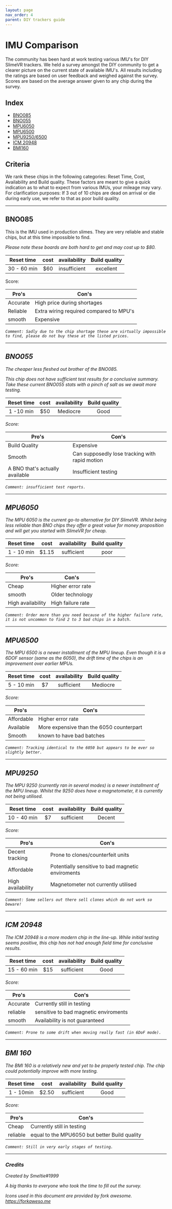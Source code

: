 ```yaml
---
layout: page
nav_order: 4
parent: DIY trackers guide
---
```


# IMU Comparison
The community has been hard at work testing various IMU's for DIY SlimeVR trackers.
We held a survey amongst the DIY community to get a clearer picture on the current state of available IMU's.
All results including the ratings are based on user feedback and weighed against the survey.
Scores are based on the average answer given to any chip during the survey.

## Index
- [BNO085](#bno085)
- [BNO055](#bno055)
- [MPU6050](#mpu6050)
- [MPU6500](#mpu6500)
- [MPU9250/6500](#mpu92506500)
- [ICM 20948](#icm20948)
- [BMI160](#bmi-160)

## Criteria
We rank these chips in the following categories: Reset Time, Cost, Availability and Build quality.
These factors are meant to give a quick indication as to what to expect from various IMUs, your mileage may vary.
For clarification purposes: If 3 out of 10 chips are dead on arrival or die during early use, we refer to that as poor build quality.

---
## BNO085
This is the IMU used in production slimes.
They are very reliable and stable chips, but at this time impossible to find.

*Please note these boards are both hard to get and may cost up to $80.*

|Reset time |cost |availability|Build quality|
|:---------:|:---:|:----------:|:-----------:|
|30 - 60 min|$60  |insufficient|excellent    |

Score: <i class="fa fa-star"></i><i class="fa fa-star"></i><i class="fa fa-star"></i><i class="fa fa-star"></i><i class="fa fa-star-half-o">

|Pro's         |Con's                                  |
|--------------|---------------------------------------|
|Accurate      |High price during shortages            |
|Reliable      |Extra wiring required compared to MPU's|
|smooth        |Expensive                              |

`Comment: Sadly due to the chip shortage these are virtually impossible to find, please do not buy these at the listed prices.`

---
## BNO055
The cheaper less fleshed out brother of the BNO085.

*This chip does not have sufficient test results for a conclusive summary.*
*Take these current BNO055 stats with a pinch of salt as we await more testing.*

|Reset time |cost |availability|Build quality|
|:---------:|:---:|:----------:|:-----------:|
|1 -10 min  |$50  |Mediocre    |Good         |

Score: <i class="fa fa-star"></i><i class="fa fa-star"></i><i class="fa fa-star"></i><i class="fa fa-star-half-o"></i><i class="fa fa-star-o">

|Pro's                          |Con's                                         |
|-------------------------------|----------------------------------------------|
|Build Quality                  |Expensive                                     |
|Smooth                         |Can supposedly lose tracking with rapid motion|
|A BNO that's actually available|Insufficient testing                          |

`Comment: insufficient test reports.`

---
## MPU6050
The MPU 6050 is the current go-to alternative for DIY SlimeVR.
Whilst being less reliable than BNO chips they offer a great value for money proposition and will get you started with SlimeVR for cheap.

|Reset time |cost |availability|Build quality|
|:---------:|:---:|:----------:|:-----------:|
|1 - 10 min |$1.15 |sufficient |poor         |

Score: <i class="fa fa-star"></i><i class="fa fa-star"></i><i class="fa fa-star-half-o"></i><i class="fa fa-star-o"></i><i class="fa fa-star-o" ></i>

|Pro's            |Con's            |
|-----------------|-----------------|
|Cheap            |Higher error rate|
|smooth           |Older technology |
|High availability|High failure rate|

`Comment: Order more than you need because of the higher failure rate, it is not uncommon to find 2 to 3 bad chips in a batch.`

---
## MPU6500
The MPU 6500 is a newer installment of the MPU lineup.
Even though it is a 6DOF sensor (same as the 6050), the drift time of the chips is an improvement over earlier MPUs.

|Reset time |cost |availability|Build quality|
|:---------:|:---:|:----------:|:-----------:|
|5 - 10 min |$7   |sufficient  |Mediocre     |

Score: <i class="fa fa-star"></i><i class="fa fa-star"></i><i class="fa fa-star"></i><i class="fa fa-star-o" ></i><i class="fa fa-star-o" ></i>

|Pro's            |Con's                                   |
|-----------------|----------------------------------------|
|Affordable       |Higher error rate                       |
|Available        |More expensive than the 6050 counterpart|
|Smooth           |known to have bad batches               |

`Comment: Tracking identical to the 6050 but appears to be ever so slightly better.`

---
## MPU9250
The MPU 9250 (currently ran in several modes) is a newer installment of the MPU lineup.
Whilst the 9250 does have a magnetometer, it is currently not being utilised.

|Reset time |cost |availability|Build quality|
|:---------:|:---:|:----------:|:-----------:|
|10 - 40 min|$7   |sufficient  |Decent       |

Score: <i class="fa fa-star"></i><i class="fa fa-star"></i><i class="fa fa-star"></i><i class="fa fa-star-o" ></i><i class="fa fa-star-o" ></i>

|Pro's            |Con's                                            |
|-----------------|-------------------------------------------------|
|Decent tracking  |Prone to clones/counterfeit units                |
|Affordable       |Potentially sensitive to bad magnetic enviroments|
|High availability|Magnetometer not currently utilised              |

`Comment: Some sellers out there sell clones which do not work so beware!`

---
## ICM 20948
The ICM 20948 is a more modern chip in the line-up.
While initial testing seems positive, this chip has not had enough field time for conclusive results.

|Reset time |cost |availability|Build quality|
|:---------:|:---:|:----------:|:-----------:|
|15 - 60 min|$15  |sufficient  |Good         |

Score: <i class="fa fa-star"></i><i class="fa fa-star"></i><i class="fa fa-star"></i><i class="fa fa-star"></i><i class="fa fa-star-half-o"></i>

|Pro's            |Con's                                |
|-----------------|-------------------------------------|
|Accurate         |Currently still in testing           |
|reliable         |sensitive to bad magnetic enviroments|
|smooth           |Availability is not guaranteed       |

`Comment: Prone to some drift when moving really fast (in 6DoF mode).`

---
## BMI 160
The BMI 160 is a relatively new and yet to be properly tested chip.
The chip could potentially improve with more testing.


|Reset time |cost |availability|Build quality|
|:---------:|:---:|:----------:|:-----------:|
|1 - 10min  |$2.50|sufficient  |Good         |

Score: <i class="fa fa-star"></i><i class="fa fa-star"></i><i class="fa fa-star-half-o"></i><i class="fa fa-star-o"></i><i class="fa fa-star-o" ></i>

|Pro's            |Con's                                            |
|-----------------|-------------------------------------------------|
|Cheap            |Currently still in testing                       |
|reliable         |equal to the MPU6050 but better Build quality    |

`Comment: Still in very early stages of testing.`

---
### Credits
*Created by Smeltie#1999*

A big thanks to everyone who took the time to fill out the survey.

Icons used in this document are provided by fork awesome.
*https://forkaweso.me*

<link rel="stylesheet" href="https://cdn.jsdelivr.net/npm/fork-awesome@1.2.0/css/fork-awesome.min.css" integrity="sha256-XoaMnoYC5TH6/+ihMEnospgm0J1PM/nioxbOUdnM8HY=" crossorigin="anonymous">